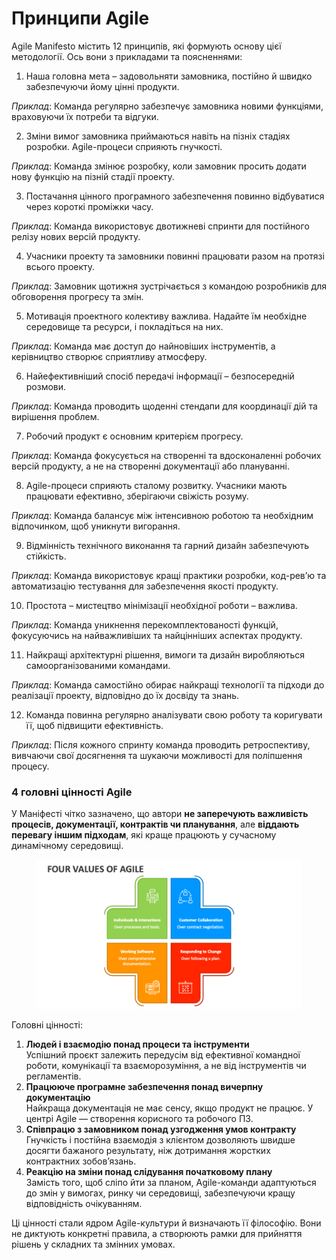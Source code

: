# Принципи Agile

Agile Manifesto містить 12 принципів, які формують основу цієї методології. Ось вони з прикладами та поясненнями:

&#x20;

1. Наша головна мета – задовольняти замовника, постійно й швидко забезпечуючи йому цінні продукти.

_Приклад_: Команда регулярно забезпечує замовника новими функціями, враховуючи їх потреби та відгуки.

&#x20;

2. Зміни вимог замовника приймаються навіть на пізніх стадіях розробки. Agile-процеси сприяють гнучкості.

_Приклад_: Команда змінює розробку, коли замовник просить додати нову функцію на пізній стадії проекту.

&#x20;

3. Постачання цінного програмного забезпечення повинно відбуватися через короткі проміжки часу.

_Приклад_: Команда використовує двотижневі спринти для постійного релізу нових версій продукту.

&#x20;

4. Учасники проекту та замовники повинні працювати разом на протязі всього проекту.

_Приклад_: Замовник щотижня зустрічається з командою розробників для обговорення прогресу та змін.

&#x20;

5. Мотивація проектного колективу важлива. Надайте їм необхідне середовище та ресурси, і покладіться на них.

_Приклад_: Команда має доступ до найновіших інструментів, а керівництво створює сприятливу атмосферу.

&#x20;

6. Найефективніший спосіб передачі інформації – безпосередній розмови.

_Приклад_: Команда проводить щоденні стендапи для координації дій та вирішення проблем.

&#x20;

7. Робочий продукт є основним критерієм прогресу.

_Приклад_: Команда фокусується на створенні та вдосконаленні робочих версій продукту, а не на створенні документації або плануванні.

&#x20;

8. Agile-процеси сприяють сталому розвитку. Учасники мають працювати ефективно, зберігаючи свіжість розуму.

_Приклад_: Команда балансує між інтенсивною роботою та необхідним відпочинком, щоб уникнути вигорання.

&#x20;

9. Відмінність технічного виконання та гарний дизайн забезпечують стійкість.

_Приклад_: Команда використовує кращі практики розробки, код-рев’ю та автоматизацію тестування для забезпечення якості продукту.

&#x20;

10. Простота – мистецтво мінімізації необхідної роботи – важлива.

_Приклад_: Команда уникнення перекомплектованості функцій, фокусуючись на найважливіших та найцінніших аспектах продукту.

&#x20;

11. Найкращі архітектурні рішення, вимоги та дизайн виробляються самоорганізованими командами.

_Приклад_: Команда самостійно обирає найкращі технології та підходи до реалізації проекту, відповідно до їх досвіду та знань.

&#x20;

12. Команда повинна регулярно аналізувати свою роботу та коригувати її, щоб підвищити ефективність.

_Приклад_: Після кожного спринту команда проводить ретроспективу, вивчаючи свої досягнення та шукаючи можливості для поліпшення процесу.



### 4 головні цінності Agile



У Маніфесті чітко зазначено, що автори **не заперечують важливість процесів, документації, контрактів чи планування**, але **віддають перевагу іншим підходам**, які краще працюють у сучасному динамічному середовищі.

<figure><img src="https://github.com/Mykhailo-Andreiev/Agile_GitBook/raw/main/assets/four-values-of-agile.png" alt=""><figcaption></figcaption></figure>

Головні цінності:

1. **Людей і взаємодію понад процеси та інструменти**\
   Успішний проєкт залежить передусім від ефективної командної роботи, комунікації та взаєморозуміння, а не від інструментів чи регламентів.
2. **Працююче програмне забезпечення понад вичерпну документацію**\
   Найкраща документація не має сенсу, якщо продукт не працює. У центрі Agile — створення корисного та робочого ПЗ.
3. **Співпрацю з замовником понад узгодження умов контракту**\
   Гнучкість і постійна взаємодія з клієнтом дозволяють швидше досягти бажаного результату, ніж дотримання жорстких контрактних зобов’язань.
4. **Реакцію на зміни понад слідування початковому плану**\
   Замість того, щоб сліпо йти за планом, Agile-команди адаптуються до змін у вимогах, ринку чи середовищі, забезпечуючи кращу відповідність очікуванням.

Ці цінності стали ядром Agile-культури й визначають її філософію. Вони не диктують конкретні правила, а створюють рамки для прийняття рішень у складних та змінних умовах.
